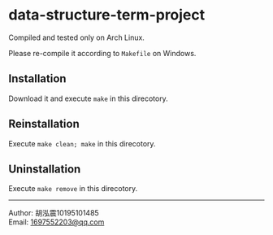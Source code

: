 # data-structure-term-project

Compiled and tested only on Arch Linux.

Please re-compile it according to `Makefile` on Windows.

## Installation

Download it and execute `make` in this direcotory.

## Reinstallation

Execute `make clean; make` in this direcotory.

## Uninstallation

Execute `make remove` in this direcotory.

****

Author: 胡泓震10195101485  
Email: 1697552203@qq.com
